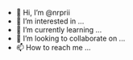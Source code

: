 - 👋 Hi, I’m @nrprii
- 👀 I’m interested in ...
- 🌱 I’m currently learning ...
- 💞️ I’m looking to collaborate on ...
- 📫 How to reach me ...

<!---
nrprii/nrprii is a ✨ special ✨ repository because its `README.md` (this file) appears on your GitHub profile.
You can click the Preview link to take a look at your changes.
--->
